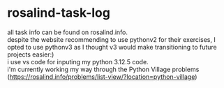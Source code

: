 # rosalind-task-log
all task info can be found on rosalind.info.\
despite the website recommending to use pythonv2 for their exercises, I opted to use pythonv3 as I thought v3 would make transitioning to future projects easier:)\
i use vs code for inputing my python 3.12.5 code.\
i'm currently working my way through the Python Village problems (https://rosalind.info/problems/list-view/?location=python-village)
